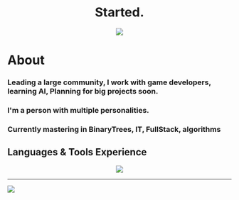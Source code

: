  <h1 align="center">Started.</h1>
 <p align="center">
<img src="https://discord.c99.nl/widget/theme-3/568474094157168640.png"/> 
</p>
<h1>About</h1>
<h3>Leading a large community, I work with game developers, learning AI, Planning for big projects soon.</h3>
<h3> I'm a person with multiple personalities.</h3>
<h3> Currently mastering in BinaryTrees, IT, FullStack, algorithms </h3> 
<h2>Languages & Tools Experience</h2>
<p align="center">
  <a href="https://skillicons.dev">
    <img src="https://skillicons.dev/icons?i=html,css,sass,js,ts,nodejs,rust,py,flask,fastapi,django,react,nextjs,svelte,electron,materialui,bootstrap,discord,docker,heroku,express,nestjs,figma,git,github,cs,java,mysql,sqlite,postgres,tauri,prisma,unreal,vscode,atom,vim,bots&perline=13" />
  </a>
</p>
<hr/>
<a href="https://github.com/Mohammad-Alattar">
   <img src="https://komarev.com/ghpvc/?username=Mohammad-Alattar">
</a>
